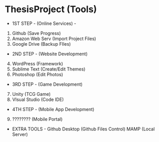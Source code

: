 # ThesisProject (Tools)


- 1ST STEP - (Online Services) -
1) Github			(Save Progress)
2) Amazon Web Serv	(Import Project Files)
3) Google Drive		(Backup FIles)


- 2ND STEP - (Website Development)
4) WordPress		(Framework)
5) Sublime Text		(Create/Edit Themes)
6) Photoshop		(Edit Photos)


- 3RD STEP - (Game Development)
7) Unity			(TCG Game)
8) VIsual Studio	(Code IDE)


- 4TH STEP - (Mobile App Development)
9) ????????			(Mobile Portal)

- EXTRA TOOLS -
Github Desktop		(Github Files Control)
MAMP				(Local Server)